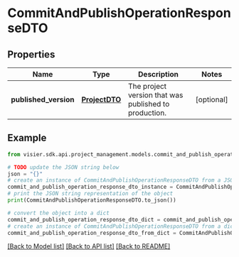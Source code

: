 # CommitAndPublishOperationResponseDTO


## Properties

Name | Type | Description | Notes
------------ | ------------- | ------------- | -------------
**published_version** | [**ProjectDTO**](ProjectDTO.md) | The project version that was published to production. | [optional] 

## Example

```python
from visier.sdk.api.project_management.models.commit_and_publish_operation_response_dto import CommitAndPublishOperationResponseDTO

# TODO update the JSON string below
json = "{}"
# create an instance of CommitAndPublishOperationResponseDTO from a JSON string
commit_and_publish_operation_response_dto_instance = CommitAndPublishOperationResponseDTO.from_json(json)
# print the JSON string representation of the object
print(CommitAndPublishOperationResponseDTO.to_json())

# convert the object into a dict
commit_and_publish_operation_response_dto_dict = commit_and_publish_operation_response_dto_instance.to_dict()
# create an instance of CommitAndPublishOperationResponseDTO from a dict
commit_and_publish_operation_response_dto_from_dict = CommitAndPublishOperationResponseDTO.from_dict(commit_and_publish_operation_response_dto_dict)
```
[[Back to Model list]](../README.md#documentation-for-models) [[Back to API list]](../README.md#documentation-for-api-endpoints) [[Back to README]](../README.md)


